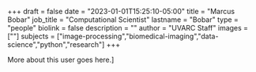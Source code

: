 +++
draft = false
date = "2023-01-01T15:25:10-05:00"
title = "Marcus Bobar"
job_title = "Computational Scientist"
lastname = "Bobar"
type = "people"
biolink = false
description = ""
author = "UVARC Staff"
images = [""]
subjects = 
["image-processing","biomedical-imaging","data-science","python","research"]
+++

More about this user goes here.]
